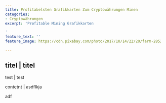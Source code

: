 ```yaml
---
title: Profitabelsten Grafikkarten Zum Cryptowährungen Minen
categories:
- Cryptowährungen
excerpt: 'Profitable Mining Grafikkarten

'
feature_text: ''
feature_image: https://cdn.pixabay.com/photo/2017/10/14/22/20/farm-2852024_1280.jpg

---
```

<style>td {  
border: 1px solid black;  
padding: 4px 10px 4px 10px;  
}  
table h2 {  
background-color: black;  
color: white;  
}  
</style>

## titel | titel

test | test

contetnt | asdflkja

adf